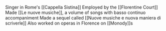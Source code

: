 Singer in Rome's [[Cappella Sistina]]
Employed by the [[Florentine Court]]
Made [[Le nuove musiche]], a volume of songs with basso continuo accompaniment
Made a sequel called [[Nuove musiche e nuova maniera di scriverle]]
Also worked on operas in Florence on [[Monody]]s
